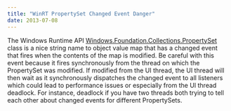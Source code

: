```yaml
---
title: "WinRT PropertySet Changed Event Danger"
date: 2013-07-08
---
```

<div xmlns="http://www.w3.org/1999/xhtml"><div><div><p>
      The Windows Runtime API <a href="http://msdn.microsoft.com/en-us/library/windows/apps/windows.foundation.collections.propertyset.aspx">Windows.Foundation.Collections.PropertySet</a> class​ is a
      nice string name to object value map that has a changed event that fires when the contents of the map is modified. Be careful with this event because it fires synchronously from the thread on
      which the PropertySet was modified. If modified from the UI thread, the UI thread will then wait as it synchronously dispatches the changed event to all listeners which could lead to
      performance issues or especially from the UI thread deadlock. For instance, deadlock if you have two threads both trying to tell each other about changed events for different PropertySets.
    </p></div></div></div>

